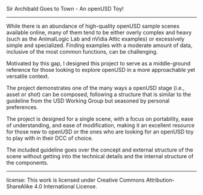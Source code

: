 Sir Archibald Goes to Town - An openUSD Toy!

-------------------------------------------------------------------------------------------------------------------------------------
While there is an abundance of high-quality openUSD sample scenes available online, many of them tend to be either overly complex and heavy (such as the AnimalLogic Lab and nVidia Attic examples) or excessively simple and specialized. Finding examples with a moderate amount of data, inclusive of the most common functions, can be challenging.

Motivated by this gap, I designed this project to serve as a middle-ground reference for those looking to explore openUSD in a more approachable yet versatile context. 

The project demonstrates one of the many ways a openUSD stage (i.e., asset or shot) can be composed, following a structure that is similar to the guideline from the USD Working Group but seasoned by personal preferences. 

The project is designed for a single scene, with a focus on portability, ease of understanding, and ease of modification, making it an excellent resource for those new to openUSD or the ones who are looking for an openUSD toy to play with in their DCC of choice.

The included guideline goes over the concept and external structure of the scene without getting into the technical details and the internal structure of the components.

-------------------------------------------------------------------------------------------------------------------------------------

license: This work is licensed under Creative Commons Attribution-ShareAlike 4.0 International License.
